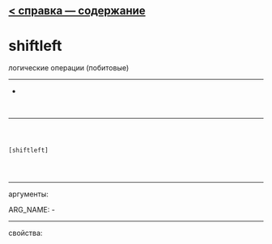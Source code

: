 [< справка — содержание](ceammc_lib.html)
---

# shiftleft


логические операции (побитовые)

---

-
<br>


---


```



[shiftleft]


            
```

---
аргументы:

ARG_NAME: -<br>

---
свойства:



